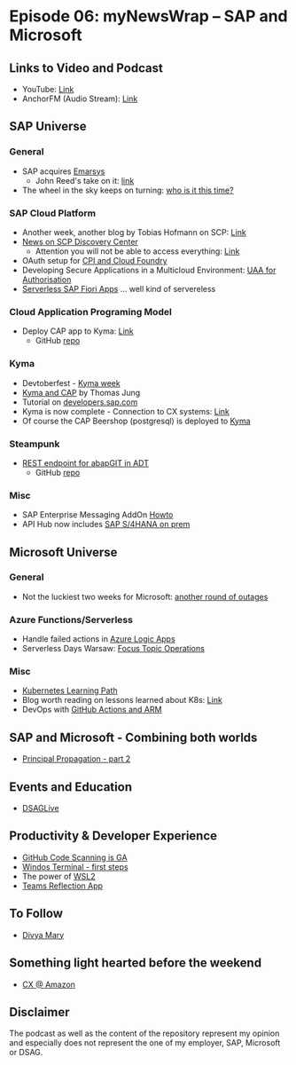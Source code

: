 # Episode 06: myNewsWrap – SAP and Microsoft 

## Links to Video and Podcast
* YouTube: [Link]() 
* AnchorFM (Audio Stream): [Link]() 

## SAP Universe

### General
* SAP acquires [Emarsys](https://news.sap.com/2020/10/sap-to-acquire-emarsys/)
    * John Reed's take on it: [link](https://diginomica.com/sap-doubles-down-cx-why-sap-acquired-emarsys-and-issues-track-sap-cx-live)
* The wheel in the sky keeps on turning: [who is it this time?](https://news.sap.com/2020/10/john-wookey-rejoins-sap-lead-intelligent-spend-business-network/) 

### SAP Cloud Platform
* Another week, another blog by Tobias Hofmann on SCP: [Link](https://www.itsfullofstars.de/2020/10/core-values-of-scp-services/)
* [News on SCP Discovery Center](https://blogs.sap.com/2020/10/01/whats-new-in-sap-cloud-platform-discovery-center/)
    * Attention you will not be able to access everything: [Link](https://twitter.com/ceedee666/status/1311670538079698946?s=21)
* OAuth setup for [CPI and Cloud Foundry](https://blogs.sap.com/2020/10/01/oauth-setup-for-cloud-integration-in-cloud-foundry-environment/)
* Developing Secure Applications in a Multicloud Environment: [UAA for Authorisation](https://blogs.sap.com/2020/10/05/developing-secure-applications-in-a-multicloud-environment-uaa-for-authorisation/)
* [Serverless SAP Fiori Apps](https://blogs.sap.com/2020/10/02/serverless-sap-fiori-apps-in-sap-cloud-platform/) ... well kind of servereless

### Cloud Application Programing Model
* Deploy CAP app to Kyma: [Link](https://blogs.sap.com/2020/10/02/run-and-deploy-a-cap-business-application-on-the-kyma-runtime/)
    * GitHub [repo](https://sap-samples.github.io/cloud-cap-risk-management/Kyma/)

### Kyma
* Devtoberfest - [Kyma week](https://www.youtube.com/watch?v=4tWH3Jl9Pss&list=PL6RpkC85SLQC33__v6BFLDcV32uy5D3Rz)
* [Kyma and CAP](https://youtu.be/kwKr4JbscvY) by Thomas Jung
* Tutorial on [developers.sap.com](https://developers.sap.com/group.cp-kyma-get-started.html)
* Kyma is now complete - Connection to CX systems: [Link](https://blogs.sap.com/2020/10/09/kyma-runtime-available-in-trial-and-now-we-are-complete/)
* Of course the CAP Beershop (postgresql) is deployed to [Kyma](https://github.com/gregorwolf/pg-beershop#deploy-to-kyma)

### Steampunk
* [REST endpoint for abapGIT in ADT](https://blogs.sap.com/2020/10/07/inside-steampunk-vital-parts-of-steampunks-abapgit/)
    * GitHub [repo](https://github.com/SAP/project-odense)

### Misc
* SAP Enterprise Messaging AddOn [Howto](https://blogs.sap.com/2020/10/08/sap-enterprise-messaging-for-sap-erp-howto-guide-part-2-first-use-case/)
* API Hub now includes [SAP S/4HANA on prem](https://blogs.sap.com/2020/10/07/announcement-publication-of-sap-s-4hana-apis-on-api-business-hub/)

## Microsoft Universe

### General
* Not the luckiest two weeks for Microsoft: [another round of outages](https://www.zdnet.com/google-amp/article/microsoft-cloud-services-outages-continue-into-week-two/)

### Azure Functions/Serverless
* Handle failed actions in [Azure Logic Apps](https://blog.atwork.at/post/Handle-failed-actions-in-Azure-Logic-Apps)
* Serverless Days Warsaw: [Focus Topic Operations](https://www.youtube.com/watch?v=sMo7sOKVN1Q&list=PLp4wchugWzHu2QIo2hQh4wfYqIGgYYFcb)

### Misc
* [Kubernetes Learning Path](https://azure.microsoft.com/en-us/resources/kubernetes-learning-path/)
* Blog worth reading on lessons learned about K8s: [Link](https://blogs.sap.com/2020/10/05/kubernetes-to-the-limit-10-things-we-learned-in-our-sap-business-application-studio-journey/)
* DevOps with [GitHub Actions and ARM](https://twitter.com/thedevopslab/status/1311726618709164032?s=21)


## SAP and Microsoft - Combining both worlds
* [Principal Propagation - part 2](https://blogs.sap.com/2020/10/01/principal-propagation-in-a-multi-cloud-solution-between-microsoft-azure-and-sap-cloud-platform-scp-part-ii)

## Events and Education
* [DSAGLive](https://dsaglive.plazz.net/)

## Productivity & Developer Experience
* [GitHub Code Scanning is GA](https://github.blog/2020-09-30-code-scanning-is-now-available/)
* [Windos Terminal - first steps](https://www.hanselman.com/blog/HowToUseOpenResizeAndSplitPanesInTheWindowsTerminal.aspx)
* The power of [WSL2](https://blogs.sap.com/2020/09/30/installing-sap-hana-express-edition-into-wsl2-windows-subsystem-for-linux/)
* [Teams Reflection App](https://github.com/OfficeDev/Microsoft-Teams-App-Reflect)

## To Follow
* [Divya Mary](https://people.sap.com/divya.mary)

## Something light hearted before the weekend
* [CX @ Amazon](https://twitter.com/tobiashofmann/status/1312411761073623041?s=21)

## Disclaimer
The podcast as well as the content of the repository represent my opinion and especially does not represent the one of my employer, SAP, Microsoft or DSAG. 